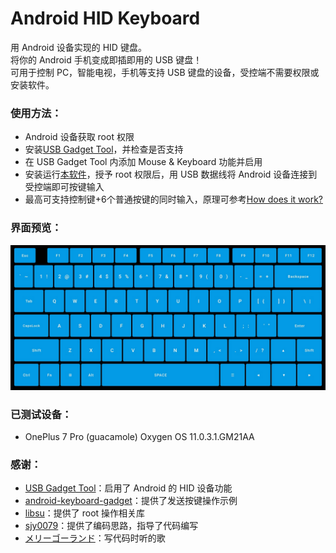 # Android HID Keyboard
用 Android 设备实现的 HID 键盘。  
将你的 Android 手机变成即插即用的 USB 键盘！  
可用于控制 PC，智能电视，手机等支持 USB 键盘的设备，受控端不需要权限或安装软件。  

### 使用方法：
* Android 设备获取 root 权限
* 安装[USB Gadget Tool](https://github.com/tejado/android-usb-gadget)，并检查是否支持
* 在 USB Gadget Tool 内添加 Mouse & Keyboard 功能并启用
* 安装运行[本软件](https://github.com/Sucareto/Android_HID_Keyboard/releases/latest)，授予 root 权限后，用 USB 数据线将 Android 设备连接到受控端即可按键输入
* 最高可支持控制键+6个普通按键的同时输入，原理可参考[How does it work?](https://github.com/tejado/android-usb-gadget#how-does-it-work)

### 界面预览：
![Screenshot](Screenshots/Screenshot_1.1.jpg)

### 已测试设备：
* OnePlus 7 Pro (guacamole) Oxygen OS 11.0.3.1.GM21AA

### 感谢：
* [USB Gadget Tool](https://github.com/tejado/android-usb-gadget)：启用了 Android 的 HID 设备功能
* [android-keyboard-gadget](https://github.com/pelya/android-keyboard-gadget)：提供了发送按键操作示例
* [libsu](https://github.com/topjohnwu/libsu)：提供了 root 操作相关库
* [sjy0079](https://github.com/sjy0079)：提供了编码思路，指导了代码编写
* [メリーゴーランド](https://twitter.com/adashima_staff/status/1321866890294210560)：写代码时听的歌
